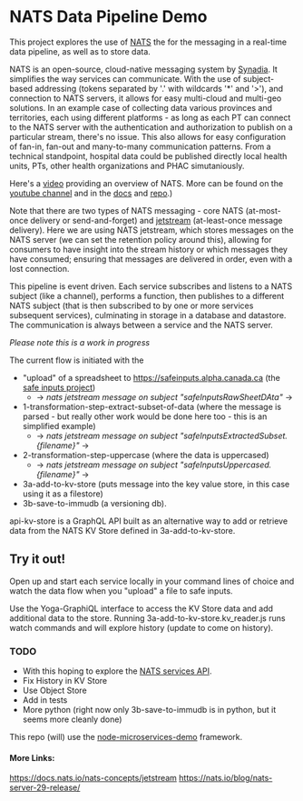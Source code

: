 # NATS Data Pipeline Demo

This project explores the use of [NATS](https://nats.io/) the for the messaging in a real-time data pipeline, as well as to store data.  

NATS is an open-source, cloud-native messaging system by [Synadia](https://synadia.com/). It simplifies the way services can communicate.  With the use of subject-based addressing (tokens separated by '.' with wildcards '*' and '>'), and connection to NATS servers, it allows for easy multi-cloud and multi-geo solutions. In an example case of collecting data various provinces and territories, each using different platforms - as long as each PT can connect to the NATS server with the authentication and authorization to publish on a particular stream, there's no issue.  This also allows for easy configuration of fan-in, fan-out and many-to-many communication patterns. From a technical standpoint, hospital data could be published directly local health units, PTs, other health organizations and PHAC simutaniously. 

Here's a [video](https://www.youtube.com/watch?v=hjXIUPZ7ArM&t=1s) providing an overview of NATS. More can be found on the [youtube channel](https://www.youtube.com/@SynadiaCommunications) and in the [docs](https://docs.nats.io/) and [repo](https://github.com/nats-io/).)

Note that there are two types of NATS messaging - core NATS (at-most-once delivery or send-and-forget) and [jetstream](https://www.youtube.com/watch?v=EJJ2SG-cKyM) (at-least-once message delivery).  Here we are using NATS jetstream, which stores messages on the NATS server (we can set the retention policy around this), allowing for consumers to have insight into the stream history or which messages they have consumed; ensuring that messages are delivered in order, even with a lost connection.

This pipeline is event driven. Each service subscribes and listens to a NATS subject (like a channel), performs a function, then publishes to a different NATS subject (that is then subscribed to by one or more services subsequent services), culminating in storage in a database and datastore. The communication is always between a service and the NATS server.

*Please note this is a work in progress*

The current flow is initiated with the 
* "upload" of a spreadsheet to https://safeinputs.alpha.canada.ca (the [safe inputs project](https://github.com/PHACDataHub/safe-inputs)) 
  * -> *nats jetstream message on subject "safeInputsRawSheetDAta"* ->  
* 1-transformation-step-extract-subset-of-data (where the message is parsed - but really other work would be done here too - this is an simplified example) 
  * -> *nats jetstream message on subject "safeInputsExtractedSubset.{filename}"* -> 
* 2-transformation-step-uppercase (where the data is uppercased)  
  * -> *nats jetstream message on subject "safeInputsUppercased.{filename}"* ->
* 3a-add-to-kv-store (puts message into the key value store, in this case using it as a filestore) 
* 3b-save-to-immudb (a versioning db).  

api-kv-store is a GraphQL API built as an alternative way to add or retrieve data from the NATS KV Store defined in 3a-add-to-kv-store. 

## Try it out!
Open up and start each service locally in your command lines of choice and watch the data flow when you "upload" a file to safe inputs. 

Use the Yoga-GraphiQL interface to access the KV Store data and add additional data to the store. 
Running 3a-add-to-kv-store.kv_reader.js runs watch commands and will explore history (update to come on history).


### TODO
* With this hoping to explore the [NATS services API](https://www.youtube.com/watch?v=vUWw3HVY35E).
* Fix History in KV Store
* Use Object Store 
* Add in tests
* More python (right now only 3b-save-to-immudb is in python, but it seems more cleanly done)

This repo (will) use the [node-microservices-demo](https://github.com/PHACDataHub/node-microservices-demo) framework.


#### More Links: 
https://docs.nats.io/nats-concepts/jetstream
https://nats.io/blog/nats-server-29-release/
